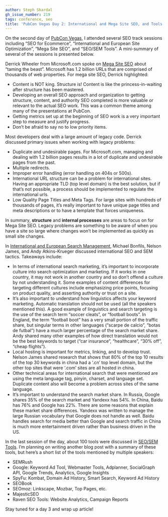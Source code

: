 ```yaml
---
author: Steph Skardal
gh_issue_number: 219
tags: conference, seo
title: 'PubCon Vegas Day 2: International and Mega Site SEO, and Tools for SEO'
---
```


On the second day of [PubCon Vegas](https://www.pubcon.com/), I attended several SEO track sessions including “SEO for Ecommerce”, “International and European Site Optimization”, “Mega Site SEO”, and “SEO/SEM Tools”. A mini-summary of several of the sessions is presented below.

Derrick Wheeler from Microsoft.com spoke on [Mega Site SEO](https://www.pubcon.com/session-details?action=view&conference=pubcon85&record=116) about “taming the beast”. Microsoft has 1.2 billion URLs that are comprised of thousands of web properties. For mega site SEO, Derrick highlighted:

- Content is NOT king. Structure is! Content is like the princess-in-waiting after structure has been mastered.
- Developing an overall SEO approach and organization to getting structure, content, and authority SEO completed is more valuable or relevant to the actual SEO work. This was a common theme among many of the presentations at PubCon.
- Getting metrics set up at the beginning of SEO work is a very important step to measure and justify progress.
- Don’t be afraid to say no to low priority items.

Most developers deal with a large amount of legacy code. Derrick discussed primary issues when working with legacy problems:

- Duplicate and undesirable pages. For Microsoft.com, managing and dealing with 1.2 billion pages results in a lot of duplicate and undesirable pages from the past.
- Multiple redirects.
- Improper error handling (error handling on 404s or 500s).
- International URL structure can be a problem for international sites. Having an appropriate TLD (top level domain) is the best solution, but if that’s not possible, a process should be implemented to regulate the international urls.
- Low Quality Page Titles and Meta Tags. For large sites with hundreds of thousands of pages, it’s really important to have unique page titles and meta descriptions or to have a template that forces uniqueness.

In summary, **structure** and **internal processes** are areas to focus on for Mega Site SEO. Legacy problems are something to be aware of when you have a site so large where changes won’t be implemented as quickly as small site changes.

In [International and European Search Management](https://www.pubcon.com/session-details?action=view&conference=pubcon85&record=172), Michael Bonfils, Nelson James, and Andy Atkins-Krueger discussed international SEO and SEM tactics. Takeaways include:

- In terms of international search marketing, it’s important to incorporate culture into search optimization and marketing. If it works in one country, it may not work in another country and so don’t offend a culture by not understanding it. Some examples of content differences for targeting different cultures include emphasizing price points, focusing on product quality, and asserting authority or trust on a site.
- It’s also important to understand how linguistics affects your keyword marketing. Automatic translation should not be used (all the speakers mentioned this). A good example of linguistics and search targeting is the use of the search term “soccer cleats”, or “football boots”. In England, the term “football boot” has a very small portion of the traffic share, but singular terms in other languages (“scarpe de calcio”, “botas de futbal”) have a much larger percentage of the search market share. Andy shared many other examples of how direct translation would not be the best keywords to target (“car insurance”, “healthcare”, “30% off”, “cheap flights”).
- Local hosting is important for metrics, linking, and to develop trust. Nelson James shared research that shows that 80% of the top 10 results of the top 30 keywords in china had a ‘.cn’ top level domain, but the other top sites that were ‘.com’ sites are all hosted in china.
- Other technical areas for international search that were mentioned are using the meta language tag, pinyin, charset, and language set. Duplicate content also will become a problem across sites of the same language.
- It’s important to understand the search market share. In Russia, Google shares 35% of the search market and Yandexx has 54%. In China, Baidu has 76% and Google has 22%. There are some reasons that explain these market share differences. Yandexx was written to manage the large Russian vocabulary that Google does not handle as well. Baidu handles search for media better than Google and search traffic in China is much more entertainment driven rather than business driven in the US.

In the last session of the day, about 100 tools were discussed in [SEO/SEM Tools](https://www.pubcon.com/session-details?action=view&conference=pubcon85&record=210). I’m planning on writing another blog post with a summary of these tools, but here’s a short list of the tools mentioned by multiple speakers:

- SEMRush
- Google: Keyword Ad Tool, Webmaster Tools, Adplanner, SocialGraph API, Google Trends, Analytics, Google Insights
- SpyFu: Kombat, Domain Ad History, Smart Search, Keyword Ad History
- SEOBook
- SEOmoz: Linkscape, Mozbar, Top Pages, etc.
- MajesticSEO
- Raven SEO Tools: Website Analytics, Campaign Reports

Stay tuned for a day 3 and wrap up article!
